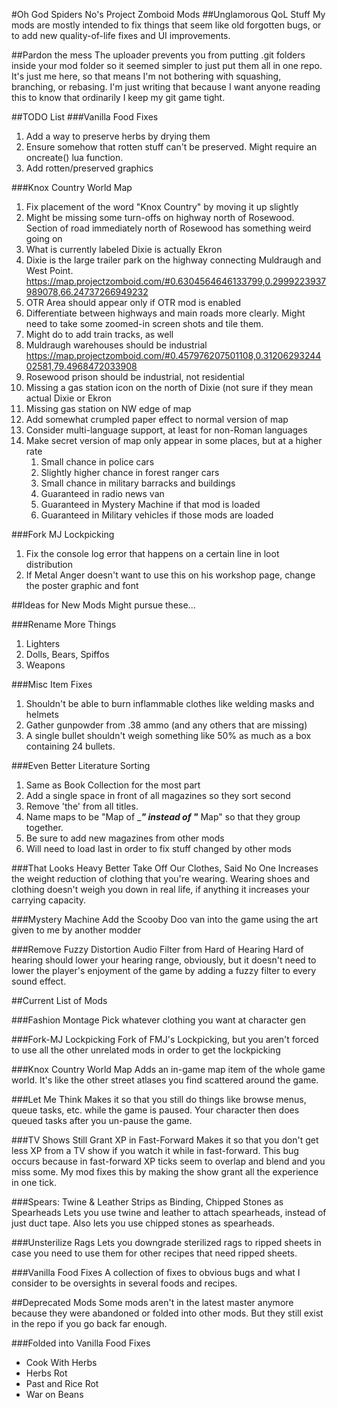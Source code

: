 #Oh God Spiders No's Project Zomboid Mods
##Unglamorous QoL Stuff
My mods are mostly intended to fix things that seem like old forgotten bugs, or to add new quality-of-life fixes and UI improvements.

##Pardon the mess
The uploader prevents you from putting .git folders inside your mod folder so it seemed simpler to just put them all in one repo. It's just me here, so that means I'm not bothering with squashing, branching, or rebasing. I'm just writing that because I want anyone reading this to know that ordinarily I keep my git game tight.

##TODO List
###Vanilla Food Fixes
1. Add a way to preserve herbs by drying them
1. Ensure somehow that rotten stuff can't be preserved. Might require an oncreate() lua function.
1. Add rotten/preserved graphics

###Knox Country World Map
1. Fix placement of the word "Knox Country" by moving it up slightly
1. Might be missing some turn-offs on highway north of Rosewood. Section of road immediately north of Rosewood has something weird going on
1. What is currently labeled Dixie is actually Ekron
1. Dixie is the large trailer park on the highway connecting Muldraugh and West Point. https://map.projectzomboid.com/#0.6304564646133799,0.2999223937989078,66.24737266949232
1. OTR Area should appear only if OTR mod is enabled
1. Differentiate between highways and main roads more clearly. Might need to take some zoomed-in screen shots and tile them.
  1. Might do to add train tracks, as well
1. Muldraugh warehouses should be industrial
https://map.projectzomboid.com/#0.457976207501108,0.3120629324402581,79.4968472033908
1. Rosewood prison should be industrial, not residential
1. Missing a gas station icon on the north of Dixie (not sure if they mean actual Dixie or Ekron
1. Missing gas station on NW edge of map
1. Add somewhat crumpled paper effect to normal version of map
1. Consider multi-language support, at least for non-Roman languages
1. Make secret version of map only appear in some places, but at a higher rate
    1. Small chance in police cars
    1. Slightly higher chance in forest ranger cars
    1. Small chance in military barracks and buildings
    1. Guaranteed in radio news van
    1. Guaranteed in Mystery Machine if that mod is loaded
    1. Guaranteed in Military vehicles if those mods are loaded

###Fork MJ Lockpicking
1. Fix the console log error that happens on a certain line in loot distribution
1. If Metal Anger doesn't want to use this on his workshop page, change the poster graphic and font

##Ideas for New Mods
Might pursue these...

###Rename More Things
1. Lighters
1. Dolls, Bears, Spiffos
1. Weapons

###Misc Item Fixes
1. Shouldn't be able to burn inflammable clothes like welding masks and helmets
1. Gather gunpowder from .38 ammo (and any others that are missing)
1. A single bullet shouldn't weigh something like 50% as much as a box containing 24 bullets.

###Even Better Literature Sorting
1. Same as Book Collection for the most part
1. Add a single space in front of all magazines so they sort second
1. Remove 'the' from all titles.
1. Name maps to be "Map of ____" instead of "___ Map" so that they group together.
1. Be sure to add new magazines from other mods
1. Will need to load last in order to fix stuff changed by other mods

###That Looks Heavy Better Take Off Our Clothes, Said No One
Increases the weight reduction of clothing that you're wearing. Wearing shoes and clothing doesn't weigh you down in real life, if anything it increases your carrying capacity.

###Mystery Machine
Add the Scooby Doo van into the game using the art given to me by another modder

###Remove Fuzzy Distortion Audio Filter from Hard of Hearing
Hard of hearing should lower your hearing range, obviously, but it doesn't need to lower the player's enjoyment of the game by adding a fuzzy filter to every sound effect.



##Current List of Mods

###Fashion Montage
Pick whatever clothing you want at character gen

###Fork-MJ Lockpicking
Fork of FMJ's Lockpicking, but you aren't forced to use all the other unrelated mods in order to get the lockpicking

###Knox Country World Map
Adds an in-game map item of the whole game world. It's like the other street atlases you find scattered around the game.

###Let Me Think
Makes it so that you still do things like browse menus, queue tasks, etc. while the game is paused. Your character then does queued tasks after you un-pause the game.

###TV Shows Still Grant XP in Fast-Forward
Makes it so that you don't get less XP from a TV show if you watch it while in fast-forward. This bug occurs because in fast-forward XP ticks seem to overlap and blend and you miss some. My mod fixes this by making the show grant all the experience in one tick.

###Spears: Twine & Leather Strips as Binding, Chipped Stones as Spearheads
Lets you use twine and leather to attach spearheads, instead of just duct tape. Also lets you use chipped stones as spearheads.

###Unsterilize Rags
Lets you downgrade sterilized rags to ripped sheets in case you need to use them for other recipes that need ripped sheets.

###Vanilla Food Fixes
A collection of fixes to obvious bugs and what I consider to be oversights in several foods and recipes.


##Deprecated Mods
Some mods aren't in the latest master anymore because they were abandoned or folded into other mods. But they still exist in the repo if you go back far enough.

###Folded into Vanilla Food Fixes
- Cook With Herbs
- Herbs Rot
- Past and Rice Rot
- War on Beans
